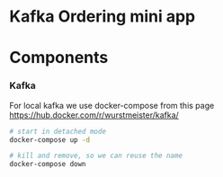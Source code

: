 # Kafka Ordering mini app


# Components

### Kafka

For local kafka we use docker-compose from this page https://hub.docker.com/r/wurstmeister/kafka/


```bash
# start in detached mode
docker-compose up -d

# kill and remove, so we can reuse the name
docker-compose down
```